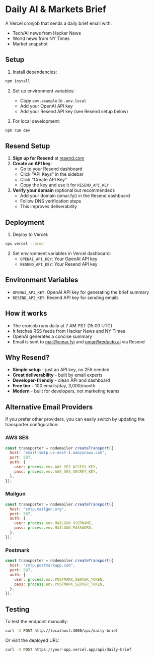 # Daily AI & Markets Brief

A Vercel cronjob that sends a daily brief email with:

- Tech/AI news from Hacker News
- World news from NY Times
- Market snapshot

## Setup

1. Install dependencies:

```bash
npm install
```

2. Set up environment variables:

   - Copy `env.example` to `.env.local`
   - Add your OpenAI API key
   - Add your Resend API key (see Resend setup below)

3. For local development:

```bash
npm run dev
```

## Resend Setup

1. **Sign up for Resend** at [resend.com](https://resend.com)
2. **Create an API key**:
   - Go to your Resend dashboard
   - Click "API Keys" in the sidebar
   - Click "Create API Key"
   - Copy the key and use it for `RESEND_API_KEY`
3. **Verify your domain** (optional but recommended):
   - Add your domain (omar.fyi) in the Resend dashboard
   - Follow DNS verification steps
   - This improves deliverability

## Deployment

1. Deploy to Vercel:

```bash
npx vercel --prod
```

2. Set environment variables in Vercel dashboard:
   - `OPENAI_API_KEY`: Your OpenAI API key
   - `RESEND_API_KEY`: Your Resend API key

## Environment Variables

- `OPENAI_API_KEY`: OpenAI API key for generating the brief summary
- `RESEND_API_KEY`: Resend API key for sending emails

## How it works

- The cronjob runs daily at 7 AM PST (15:00 UTC)
- It fetches RSS feeds from Hacker News and NY Times
- OpenAI generates a concise summary
- Email is sent to mail@omar.fyi and omar@reducto.ai via Resend

## Why Resend?

- **Simple setup** - just an API key, no 2FA needed
- **Great deliverability** - built by email experts
- **Developer-friendly** - clean API and dashboard
- **Free tier** - 100 emails/day, 3,000/month
- **Modern** - built for developers, not marketing teams

## Alternative Email Providers

If you prefer other providers, you can easily switch by updating the transporter configuration:

### AWS SES

```javascript
const transporter = nodemailer.createTransport({
  host: "email-smtp.us-east-1.amazonaws.com",
  port: 587,
  auth: {
    user: process.env.AWS_SES_ACCESS_KEY,
    pass: process.env.AWS_SES_SECRET_KEY,
  },
});
```

### Mailgun

```javascript
const transporter = nodemailer.createTransport({
  host: "smtp.mailgun.org",
  port: 587,
  auth: {
    user: process.env.MAILGUN_USERNAME,
    pass: process.env.MAILGUN_PASSWORD,
  },
});
```

### Postmark

```javascript
const transporter = nodemailer.createTransport({
  host: "smtp.postmarkapp.com",
  port: 587,
  auth: {
    user: process.env.POSTMARK_SERVER_TOKEN,
    pass: process.env.POSTMARK_SERVER_TOKEN,
  },
});
```

## Testing

To test the endpoint manually:

```bash
curl -X POST http://localhost:3000/api/daily-brief
```

Or visit the deployed URL:

```bash
curl -X POST https://your-app.vercel.app/api/daily-brief
```
